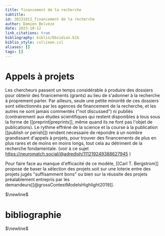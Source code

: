 ```yaml
---
title: financement de la recherche
subtitle:
id: 20231012_financement de la recherche
author: Damien Belvèze
date: 2023-10-12
link_citations: true
bibliography: biblio/Obsidian.bib
biblio_style: csl\ieee.csl
aliases: []
tags: []
---
```


# Appels à projets

Les chercheurs passent un temps considérable à produire des dossiers pour obtenir des financements (grants) au lieu de s'adonner à la recherche à proprement parler. 
Par ailleurs, seule une petite minorité de ces dossiers sont sélectionnés par les agences de financement de la recherche, et les autres ne sont jamais commentés ("not discussed") ni publiés (contrairement aux études scientifiques qui restent disponibles à tous sous la forme de [[preprint|preprints]], même quand ils ne font pas l'objet de publications). Le rythme effréné de la science et la course à la publication [[publish or perish]]) rendent nécessaire de répondre à un nombre grandissant d'appels à projets, pour trouver des financements de plus en plus rares et de moins en moins longs, tout cela au détriment de la recherche fondamentale. 
(voir à ce sujet https://neuromatch.social/@adredish/111219249388627945 )

Pour faire face au manque d'efficacité de ce modèle, [[Carl T. Bergstrom]] propose de baser la sélection des projets soit sur une loterie entre des projets jugés "suffisamment bons" ou bien sur la réussite des projets préalablement entrepris par les demandeurs[[@grossContestModelsHighlight2019]]. 

$\newline$
# bibliographie
$\newline$






